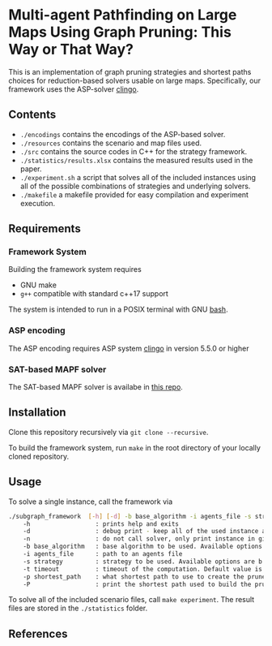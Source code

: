 # Multi-agent Pathfinding on Large Maps Using Graph Pruning: This Way or That Way?

This is an implementation of graph pruning strategies and shortest paths choices for reduction-based solvers usable on large maps. Specifically, our framework uses the ASP-solver [clingo](https://potassco.org/clingo/).

## Contents

- `./encodings` contains the encodings of the ASP-based solver.
- `./resources` contains the scenario and map files used.
- `./src` contains the source codes in C++ for the strategy framework.
- `./statistics/results.xlsx` contains the measured results used in the paper.
- `./experiment.sh` a script that solves all of the included instances using all of the possible combinations of strategies and underlying solvers.
- `./makefile` a makefile provided for easy compilation and experiment execution.

## Requirements

### Framework System

Building the framework system requires

- GNU make
- `g++` compatible with standard c++17 support

The system is intended to run in a POSIX terminal with GNU [bash](https://www.gnu.org/software/bash/).

### ASP encoding

The ASP encoding requires ASP system [clingo](https://potassco.org/clingo/) in version 5.5.0 or higher

### SAT-based MAPF solver

The SAT-based MAPF solver is availabe in [this repo](https://github.com/svancaj/MAPF-encodings).

## Installation

Clone this repository recursively via `git clone --recursive`.

To build the framework system, run `make` in the root directory of your locally cloned repository.

## Usage

To solve a single instance, call the framework via

``` bash
./subgraph_framework  [-h] [-d] -b base_algorithm -i agents_file -s strategy [-t timeout] [-p shortest_path]
	-h                  : prints help and exits
	-d                  : debug print - keep all of the used instance and output files
	-n                  : do not call solver, only print instance in given format
	-b base_algorithm   : base algorithm to be used. Available options are makespan|soc-jump|soc-iter
	-i agents_file      : path to an agents file
	-s strategy         : strategy to be used. Available options are b|m|p|c
	-t timeout          : timeout of the computation. Default value is 300s
	-p shortest_path    : what shortest path to use to create the pruned graph. Available options are single|all|random|diverse. Default is single.
	-P                  : print the shortest path used to build the pruned graph. Works only with -p single.
```

To solve all of the included scenario files, call `make experiment`. The result files are stored in the `./statistics` folder.

## References

